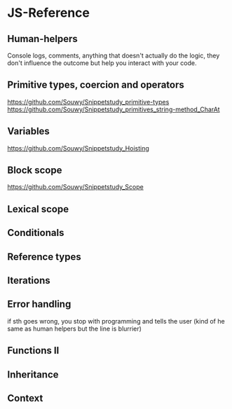 # JS-Reference

## Human-helpers
Console logs, comments, anything that doesn't actually do the logic, they don't influence the outcome but help you interact with your code.

## Primitive types, coercion and operators
https://github.com/Souwy/Snippetstudy_primitive-types    
https://github.com/Souwy/Snippetstudy_primitives_string-method_CharAt   
## Variables
https://github.com/Souwy/Snippetstudy_Hoisting   
## Block scope
https://github.com/Souwy/Snippetstudy_Scope    
## Lexical scope

## Conditionals

## Reference types

## Iterations

## Error handling
if sth goes wrong, you stop with programming and tells the user (kind of he same as human helpers but the line is blurrier)

## Functions II

## Inheritance

## Context

